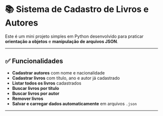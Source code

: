 # 📚 Sistema de Cadastro de Livros e Autores

Este é um mini projeto simples em Python desenvolvido para praticar **orientação a objetos** e **manipulação de arquivos JSON**.

---

## ✅ Funcionalidades

- **Cadastrar autores** com nome e nacionalidade  
- **Cadastrar livros** com título, ano e autor já cadastrado  
- **Listar todos os livros** cadastrados  
- **Buscar livros por título**  
- **Buscar livros por autor**  
- **Remover livros**   
- **Salvar e carregar dados automaticamente** em arquivos `.json`  

---


